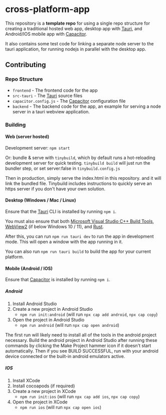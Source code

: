 # cross-platform-app
This repository is a **template repo** for using a single repo structure for creating a traditional hosted web app, desktop app with [Tauri], and Android/IOS mobile app with [Capacitor]. 

It also contains some test code for linking a separate node server to the tauri application, for running nodejs in parallel with the desktop app.

## Contributing
### Repo Structure
- `frontend` - The frontend code for the app
- `src-tauri` - The [Tauri] source files
- `capacitor.config.js` - The [Capacitor] configuration file
- `backend` - The backend code for the app, an example for serving a node server in a tauri webview application.

### Building

#### Web (server hosted)

Development server: `npm start`

Or: bundle & serve with `tinybuild`, which by default runs a hot-reloading development server for quick testing. `tinybuild build` will just run the bundler step, or set server:false in `tinybuild.config.js`

Then in production, simply serve the index.html in this repository. and it will link the bundled file. Tinybuild includes instructions to quickly serve an https server if you don't have your own solution. 

#### Desktop (Windows / Mac / Linux)
Ensure that the [Tauri] CLI is installed by running `npm i`.

You must also ensure that both [Microsoft Visual Studio C++ Build Tools](https://visualstudio.microsoft.com/visual-cpp-build-tools/), [WebView2](https://developer.microsoft.com/en-us/microsoft-edge/webview2/#download-section) (if below Windows 10 / 11), and [Rust](https://www.rust-lang.org/tools/install).

After this, you can run `npm run tauri dev` to run the app in development mode. This will open a window with the app running in it. 

You can also run `npm run tauri build` to build the app for your current platform.

#### Mobile (Android / IOS)
Ensure that [Capacitor] is installed by running `npm i`.

##### Android
1. Install Android Studio
2. Create a new project in Android Studio
    - `npm run init:android` (will run `npx cap add android`, `npx cap copy`)
3. Open the project in Android Studio
    - `npm run android` (will run `npx cap open android`)


The first run will likely need to install all of the tools in the android project necessary. Build the android project in Android Studio after running these commands by clicking the Make Project hammer icon if it doesn't start automatically. Then if you see BUILD SUCCESSFUL, run with your android device connected or the built-in android emulators active.

##### IOS 
1. Install XCode
2. Install cocoapods (if required)
3. Create a new project in XCode
    - `npm run init:ios` (will run `npx cap add ios`, `npx cap copy`)
4. Open the project in XCode
    - `npm run ios` (will run `npx cap open ios`)


[Capacitor]: https://capacitorjs.com/
[Tauri]: https://tauri.app/
